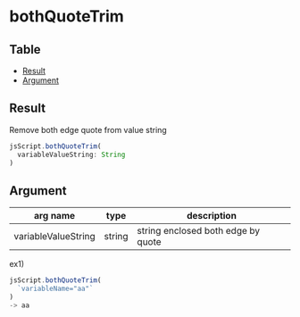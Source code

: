 # bothQuoteTrim

Table
-----------------

* [Result](#result)
* [Argument](#argument)


## Result

Remove both edge quote from value string 


```js.js
jsScript.bothQuoteTrim(
  variableValueString: String
) 
```

## Argument

| arg name | type | description |
| -------- | -------- | -------- |
| variableValueString | string | string enclosed both edge by quote |



ex1) 

```js.js
jsScript.bothQuoteTrim(
  `variableName="aa"`
)
-> aa
```

